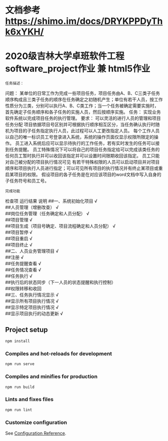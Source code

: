 # 文档参考 https://shimo.im/docs/DRYKPPDyThk6xYKH/ 
# 2020级吉林大学卓班软件工程software_project作业 兼 html5作业
```
任务描述：
```
问题：
某单位的日常工作为完成一些项目任务，项目任务由A、B、C三类子任务顺序构成且三类子任务的顺序在任务确定之初随机产生；单位有若干人员，按工作性质分为三类，分别可以执行A、B、C类工作；当一个任务被确定需要实施时，首先确定子任务顺序和各子任务的实施人员，然后按顺序实施。
任务：
实现业务软件系统以完成项目任务的执行管理。
要求：
可以灵活的进行人员的管理和项目任务分配
项目依据项目号区别并可根据执行顺序相互区分，当任务确认执行时随机为项目的子任务指定执行人员，此过程可以人工更改指定人员。
每个工作人员以自己的唯一标识员工号登录进入系统，系统的操作页面仅显示权限所限定的操作。
员工进入系统后应可以显示待执行的工作任务，若有实时发生的任务可以接到任务提醒。
员工特殊情况下可以将自己的项目任务指定给可以完成该类任务的任何员工暂时执行并可以收回该指定并可以设置时间限期收回该指定。
员工只能对自己被分配的项目执行情况可见
有若干特殊权限的人员可以启动项目并对项目顺序和项目执行人员进行指定；可以可见所有项目的执行情况并有终止某项目或重启某项目的权限。
假设项目的各子任务是在对应该项目的word文档中写入自身的子任务符号和员工号。
```
完成功能
```
检查项	运行结果	说明
##一、系统初始化项目	√	
##人员管理（增删改查）	√	
##岗位任务管理（任务确定和人员分配）	√	
##项目管理	√	
##项目生成（项目号确定、项目流程确定和人员分配）	√	
##项目暂停	√	
##项目重启	√	
##项目终止	√	
##二、人员业务管理项目	√	
##注册	√	
##任务提醒查看	√	
##任务情况查看	√	
##任务执行	√	
##执行后的状态同步（下一人员的状态提醒和执行控制）		
##权限转移和收回		
##三、任务执行情况显示	√	
##显示所有项目执行情况	√	
##显示特定项目执行情况	√	
##显示项目执行的动态更新	√	


## Project setup
```
npm install
```

### Compiles and hot-reloads for development
```
npm run serve
```

### Compiles and minifies for production
```
npm run build
```

### Lints and fixes files
```
npm run lint
```

### Customize configuration
See [Configuration Reference](https://cli.vuejs.org/config/).
